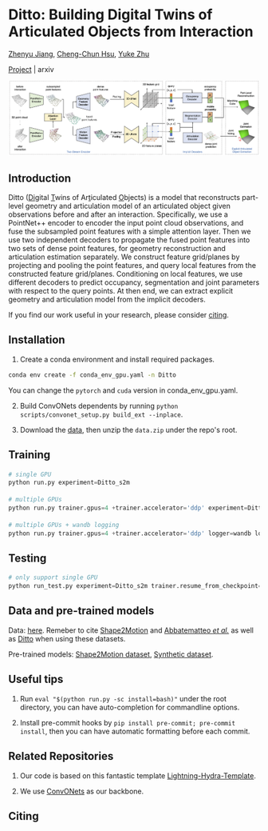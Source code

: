 # Ditto: Building Digital Twins of Articulated Objects from Interaction

[Zhenyu Jiang](http://zhenyujiang.me), [Cheng-Chun Hsu](https://chengchunhsu.github.io/), [Yuke Zhu](https://www.cs.utexas.edu/~yukez/)


[Project](https://ut-austin-rpl.github.io/Ditto/) | arxiv

![intro](assets/pipeline.png)

## Introduction
<ins></ins>Ditto (<ins>Di</ins>gital <ins>T</ins>wins of Ar<ins>t</ins>iculated <ins>O</ins>bjects) is a model that reconstructs part-level geometry and articulation model of an articulated object given observations before and after an interaction. Specifically, we use a PointNet++ encoder to encoder the input point cloud observations, and fuse the subsampled point features with a simple attention layer. Then we use two independent decoders to propagate the fused point features into two sets of dense point features, for geometry reconstruction and articulation estimation separately. We construct feature grid/planes by projecting and pooling the point features, and query local features from the constructed feature grid/planes. Conditioning on local features, we use different decoders to predict occupancy, segmentation and joint parameters with respect to the query points. At then end, we can extract explicit geometry and articulation model from the implicit decoders.

If you find our work useful in your research, please consider [citing](#citing).

## Installation

1. Create a conda environment and install required packages.

```bash
conda env create -f conda_env_gpu.yaml -n Ditto
```

You can change the `pytorch` and `cuda` version in conda_env_gpu.yaml.

2. Build ConvONets dependents by running `python scripts/convonet_setup.py build_ext --inplace`.

3. Download the [data](#data-and-pre-trained-models), then unzip the `data.zip` under the repo's root.

## Training

```Python
# single GPU
python run.py experiment=Ditto_s2m

# multiple GPUs
python run.py trainer.gpus=4 +trainer.accelerator='ddp' experiment=Ditto_s2m

# multiple GPUs + wandb logging
python run.py trainer.gpus=4 +trainer.accelerator='ddp' logger=wandb logger.wandb.group=s2m experiment=Ditto_s2m
```

## Testing

```Python
# only support single GPU
python run_test.py experiment=Ditto_s2m trainer.resume_from_checkpoint=/path/to/trained/model/
```

## Data and pre-trained models

Data: [here](https://utexas.box.com/s/1wiynn7ql42c3mi1un7ynncfxr86ep22). Remeber to cite [Shape2Motion](assets/s2m.bib) and [Abbatematteo *et al.*](assets/syn.bib) as well as [Ditto](assets/ditto.bib) when using these datasets.

Pre-trained models: [Shape2Motion dataset](https://utexas.box.com/s/ktckf75xo33plf5nidyvqz9bn20jwv06), [Synthetic dataset](https://utexas.box.com/s/zbf5bja20n2w6umryb1bcfbbcm3h2ysn).

## Useful tips

1. Run `eval "$(python run.py -sc install=bash)"` under the root directory, you can have auto-completion for commandline options.

2. Install pre-commit hooks by `pip install pre-commit; pre-commit install`, then you can have automatic formatting before each commit.

## Related Repositories

1. Our code is based on this fantastic template [Lightning-Hydra-Template](https://github.com/ashleve/lightning-hydra-template).

2. We use [ConvONets](https://github.com/autonomousvision/convolutional_occupancy_networks) as our backbone.

## Citing
